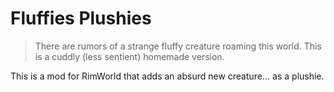# Fluffies Plushies

> There are rumors of a strange fluffy creature roaming this world.  This is a cuddly (less sentient) homemade version.

This is a mod for RimWorld that adds an absurd new creature... as a plushie.
